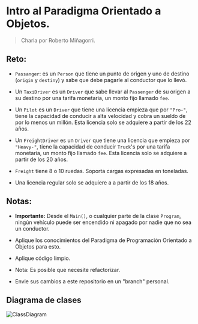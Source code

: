 # Intro al Paradigma Orientado a Objetos.
> Charla por Roberto Miñagorri.

## Reto:

- `Passanger`: es un `Person` que tiene un punto de origen y uno de destino (`origin` y `destiny`) y sabe que debe pagarle al conductor que lo llevó.

- Un `TaxiDriver` es un `Driver` que sabe llevar al `Passenger` de su origen a su destino por una tarifa monetaria, un monto fijo llamado `fee`.

- Un `Pilot` es un `Driver` que tiene una licencia empieza que por `"Pro-"`, tiene la capacidad de conducir a alta velocidad y cobra un sueldo de por lo menos un millón. Esta licencia solo se adquiere a partir de los 22 años.

- Un `FreightDriver` es un `Driver` que tiene una licencia que empieza por `"Heavy-"`, tiene la capacidad de conducir `Truck`'s por una tarifa monetaria, un monto fijo llamado `fee`. Esta licencia solo se adquiere a partir de los 20 años.

- `Freight` tiene 8 o 10 ruedas. Soporta cargas expresadas en toneladas.

- Una licencia regular solo se adquiere a a partir de los 18 años.


## Notas:

- __Importante:__ Desde el `Main()`, o cualquier parte de la clase `Program`, ningún vehículo puede ser encendido ni apagado por nadie que no sea un conductor.

- Aplique los conocimientos del Paradigma de Programación Orientado a Objetos para esto.

- Aplique código limpio.

- Nota: Es posible que necesite refactorizar.

- Envie sus cambios a este repositorio en un "branch" personal.

## Diagrama de clases

![ClassDiagram](ClassDiagram.png)